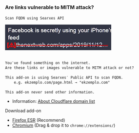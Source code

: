 ### Are links vulnerable to MITM attack?

`Scan FQDN using Searxes API`

![](../image/ismmpreview.jpg)


```

You′ve found something on the internet.
Are these links or images vulnerable to MITM attack or not?
 
This add-on is using Searxes′ Public API to scan FQDN.
	e.g. ekzemplo.com/page.html → "ekzemplo.com"

This add-on never send other information.

```
 
- Information: [About Cloudflare domain list](../instructions.md#about-cloudflare-base-domain-list)


Download add-on
- [Firefox ESR](https://api.searxes.eu.org/_/addon.php?dl=dl&for=ismitmlink)   (Recommend)
- [Chromium](https://api.searxes.eu.org/_/addon.php?dl=cr&for=ismitmlink)   (Drag & drop it to `chrome://extensions/`)
